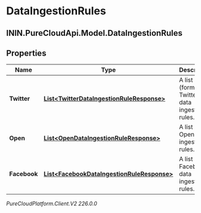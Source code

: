 # DataIngestionRules

## ININ.PureCloudApi.Model.DataIngestionRules

## Properties

|Name | Type | Description | Notes|
|------------ | ------------- | ------------- | -------------|
| **Twitter** | [**List&lt;TwitterDataIngestionRuleResponse&gt;**](TwitterDataIngestionRuleResponse) | A list of X (formally Twitter) data ingestion rules. | [optional] |
| **Open** | [**List&lt;OpenDataIngestionRuleResponse&gt;**](OpenDataIngestionRuleResponse) | A list of Open data ingestion rules. | [optional] |
| **Facebook** | [**List&lt;FacebookDataIngestionRuleResponse&gt;**](FacebookDataIngestionRuleResponse) | A list of Facebook data ingestion rules. | [optional] |



_PureCloudPlatform.Client.V2 226.0.0_

